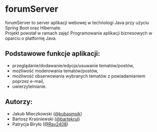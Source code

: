 ﻿# forumServer
 
forumServer to server aplikacji webowej w technologi Java przy użyciu Spring Boot oraz Hibernate.  
Projekt powstał w ramach zajęć Programowanie aplikacji biznesowych w oparciu o platformę Java.

## Podstawowe funkcje aplikacji: 
*	przeglądanie/dodawanie/edycja/usuwanie tematów/postów,
*	możliwość moderowania tematów/postów,
*	możliwość obserwowania wybranych tematów z powiadamianiem poprzez e-mail,
*	uwierzytelnianie.

## Autorzy:
* Jakub Mieczkowski ([@kubasmsjk]( https://github.com/kubasmsjk))
* Bartosz Kraśniewski ([@bartekrul]( https://github.com/bartekrul))
* Patrycja Biryło ([@Rav2408]( https://github.com/Rav2408))

